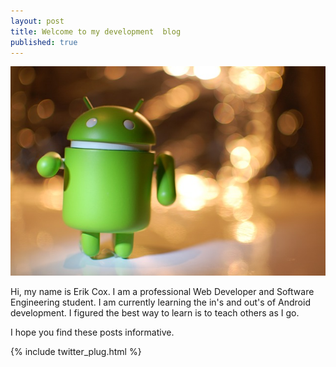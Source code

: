 ```yaml
---
layout: post
title: Welcome to my development  blog
published: true
---
```

![Bugdroid](/images/android.jpg)

Hi, my name is Erik Cox. I am a professional Web Developer and Software Engineering student. I am currently learning the in's and out's of Android development. I figured the best way to learn is to teach others as I go.

I hope you find these posts informative.

{% include twitter_plug.html %}
